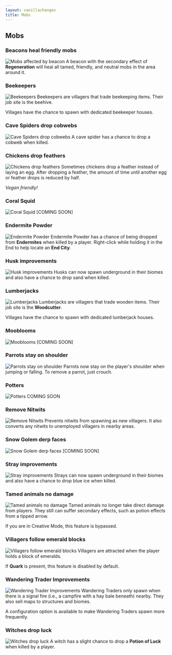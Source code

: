 ```yaml
---
layout: vanillachanges
title: Mobs
---
```


## Mobs

### Beacons heal friendly mobs
![Mobs affected by beacon](https://raw.githubusercontent.com/svenhjol/Charm-Assets/master/web/charm-features/nope.png)
A beacon with the secondary effect of **Regeneration** will heal all tamed, friendly, and neutral mobs in the area around it.

### Beekeepers
![Beekeepers](https://raw.githubusercontent.com/svenhjol/Charm-Assets/master/web/charm-features/nope.png)
Beekeepers are villagers that trade beekeeping items. Their job site is the beehive.

Villages have the chance to spawn with dedicated beekeeper houses.

### Cave Spiders drop cobwebs
![Cave Spiders drop cobwebs](https://raw.githubusercontent.com/svenhjol/Charm-Assets/master/web/charm-features/nope.png)
A cave spider has a chance to drop a cobweb when killed.

### Chickens drop feathers
![Chickens drop feathers](https://raw.githubusercontent.com/svenhjol/Charm-Assets/master/web/charm-features/nope.png)
Sometimes chickens drop a feather instead of laying an egg.  After dropping a feather, the amount of time until another egg or feather drops is reduced by half.

*Vegan friendly!* 

### Coral Squid
![Coral Squid](https://raw.githubusercontent.com/svenhjol/Charm-Assets/master/web/charm-features/nope.png)
[COMING SOON]

### Endermite Powder
![Endermite Powder](https://raw.githubusercontent.com/svenhjol/Charm-Assets/master/web/charm-features/nope.png)
Endermite Powder has a chance of being dropped from **Endermites** when killed by a player.  Right-click while holding it in the End to help locate an **End City**.

### Husk improvements
![Husk improvements](https://raw.githubusercontent.com/svenhjol/Charm-Assets/master/web/charm-features/nope.png)
Husks can now spawn underground in their biomes and also have a chance to drop sand when killed.

### Lumberjacks
![Lumberjacks](https://raw.githubusercontent.com/svenhjol/Charm-Assets/master/web/charm-features/nope.png)
Lumberjacks are villagers that trade wooden items. Their job site is the **Woodcutter**.

Villages have the chance to spawn with dedicated lumberjack houses.

### Mooblooms
![Mooblooms](https://raw.githubusercontent.com/svenhjol/Charm-Assets/master/web/charm-features/nope.png)
[COMING SOON]

### Parrots stay on shoulder
![Parrots stay on shoulder](https://raw.githubusercontent.com/svenhjol/Charm-Assets/master/web/charm-features/nope.png)
Parrots now stay on the player's shoulder when jumping or falling. To remove a parrot, just crouch.

### Potters
![Potters](https://raw.githubusercontent.com/svenhjol/Charm-Assets/master/web/charm-features/nope.png)
COMING SOON

### Remove Nitwits
![Remove Nitwits](https://raw.githubusercontent.com/svenhjol/Charm-Assets/master/web/charm-features/nope.png)
Prevents nitwits from spawning as new villagers.  It also converts any nitwits to unemployed villagers in nearby areas.

### Snow Golem derp faces
![Snow Golem derp faces](https://raw.githubusercontent.com/svenhjol/Charm-Assets/master/web/charm-features/nope.png)
[COMING SOON]

### Stray improvements
![Stray improvements](https://raw.githubusercontent.com/svenhjol/Charm-Assets/master/web/charm-features/nope.png)
Strays can now spawn underground in their biomes and also have a chance to drop blue ice when killed.

### Tamed animals no damage
![Tamed animals no damage](https://raw.githubusercontent.com/svenhjol/Charm-Assets/master/web/charm-features/nope.png)
Tamed animals no longer take direct damage from players. They still can suffer secondary effects, such as potion effects from a tipped arrow.

If you are in Creative Mode, this feature is bypassed.

### Villagers follow emerald blocks
![Villagers follow emerald blocks](https://raw.githubusercontent.com/svenhjol/Charm-Assets/master/web/charm-features/nope.png)
Villagers are attracted when the player holds a block of emeralds.

If **Quark** is present, this feature is disabled by default.

### Wandering Trader Improvements
![Wandering Trader Improvements](https://raw.githubusercontent.com/svenhjol/Charm-Assets/master/web/charm-features/nope.png)
Wandering Traders only spawn when there is a signal fire (i.e., a campfire with a hay bale beneath) nearby.
They also sell maps to structures and biomes.

A configuration option is available to make Wandering Traders spawn more frequently.

### Witches drop luck
![Witches drop luck](https://raw.githubusercontent.com/svenhjol/Charm-Assets/master/web/charm-features/nope.png)
A witch has a slight chance to drop a **Potion of Luck** when killed by a player.
